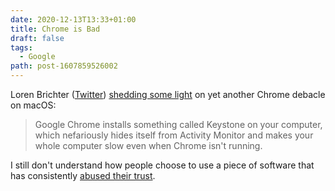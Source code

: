 ```yaml
---
date: 2020-12-13T13:33+01:00
title: Chrome is Bad
draft: false
tags:
  - Google
path: post-1607859526002
---
```

Loren Brichter ([Twitter](https://twitter.com/lorenb)) [shedding some light](https://chromeisbad.com/) on yet another Chrome debacle on macOS:

> Google Chrome installs something called Keystone on your computer, which nefariously hides itself from Activity Monitor and makes your whole computer slow even when Chrome isn't running. 

I still don't understand how people choose to use a piece of software that has consistently [abused their trust](https://redalemeden.com/writing/chrome-no-more/).
